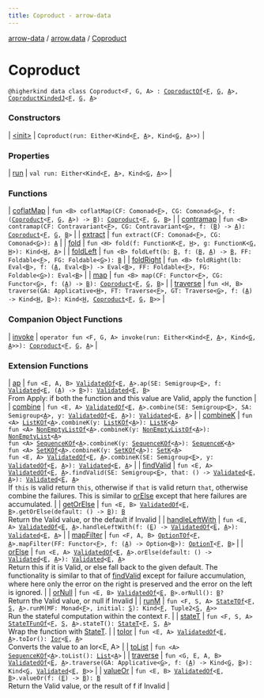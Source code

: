 ```yaml
---
title: Coproduct - arrow-data
---
```


[arrow-data](../../index.html) / [arrow.data](../index.html) / [Coproduct](./index.html)

# Coproduct

`@higherkind data class Coproduct<F, G, A> : `[`CoproductOf`](../-coproduct-of.html)`<`[`F`](index.html#F)`, `[`G`](index.html#G)`, `[`A`](index.html#A)`>, `[`CoproductKindedJ`](../-coproduct-kinded-j.html)`<`[`F`](index.html#F)`, `[`G`](index.html#G)`, `[`A`](index.html#A)`>`

### Constructors

| [&lt;init&gt;](-init-.html) | `Coproduct(run: Either<Kind<`[`F`](index.html#F)`, `[`A`](index.html#A)`>, Kind<`[`G`](index.html#G)`, `[`A`](index.html#A)`>>)` |

### Properties

| [run](run.html) | `val run: Either<Kind<`[`F`](index.html#F)`, `[`A`](index.html#A)`>, Kind<`[`G`](index.html#G)`, `[`A`](index.html#A)`>>` |

### Functions

| [coflatMap](coflat-map.html) | `fun <B> coflatMap(CF: Comonad<`[`F`](index.html#F)`>, CG: Comonad<`[`G`](index.html#G)`>, f: (`[`Coproduct`](./index.html)`<`[`F`](index.html#F)`, `[`G`](index.html#G)`, `[`A`](index.html#A)`>) -> `[`B`](coflat-map.html#B)`): `[`Coproduct`](./index.html)`<`[`F`](index.html#F)`, `[`G`](index.html#G)`, `[`B`](coflat-map.html#B)`>` |
| [contramap](contramap.html) | `fun <B> contramap(CF: Contravariant<`[`F`](index.html#F)`>, CG: Contravariant<`[`G`](index.html#G)`>, f: (`[`B`](contramap.html#B)`) -> `[`A`](index.html#A)`): `[`Coproduct`](./index.html)`<`[`F`](index.html#F)`, `[`G`](index.html#G)`, `[`B`](contramap.html#B)`>` |
| [extract](extract.html) | `fun extract(CF: Comonad<`[`F`](index.html#F)`>, CG: Comonad<`[`G`](index.html#G)`>): `[`A`](index.html#A) |
| [fold](fold.html) | `fun <H> fold(f: FunctionK<`[`F`](index.html#F)`, `[`H`](fold.html#H)`>, g: FunctionK<`[`G`](index.html#G)`, `[`H`](fold.html#H)`>): Kind<`[`H`](fold.html#H)`, `[`A`](index.html#A)`>` |
| [foldLeft](fold-left.html) | `fun <B> foldLeft(b: `[`B`](fold-left.html#B)`, f: (`[`B`](fold-left.html#B)`, `[`A`](index.html#A)`) -> `[`B`](fold-left.html#B)`, FF: Foldable<`[`F`](index.html#F)`>, FG: Foldable<`[`G`](index.html#G)`>): `[`B`](fold-left.html#B) |
| [foldRight](fold-right.html) | `fun <B> foldRight(lb: Eval<`[`B`](fold-right.html#B)`>, f: (`[`A`](index.html#A)`, Eval<`[`B`](fold-right.html#B)`>) -> Eval<`[`B`](fold-right.html#B)`>, FF: Foldable<`[`F`](index.html#F)`>, FG: Foldable<`[`G`](index.html#G)`>): Eval<`[`B`](fold-right.html#B)`>` |
| [map](map.html) | `fun <B> map(CF: Functor<`[`F`](index.html#F)`>, CG: Functor<`[`G`](index.html#G)`>, f: (`[`A`](index.html#A)`) -> `[`B`](map.html#B)`): `[`Coproduct`](./index.html)`<`[`F`](index.html#F)`, `[`G`](index.html#G)`, `[`B`](map.html#B)`>` |
| [traverse](traverse.html) | `fun <H, B> traverse(GA: Applicative<`[`H`](traverse.html#H)`>, FT: Traverse<`[`F`](index.html#F)`>, GT: Traverse<`[`G`](index.html#G)`>, f: (`[`A`](index.html#A)`) -> Kind<`[`H`](traverse.html#H)`, `[`B`](traverse.html#B)`>): Kind<`[`H`](traverse.html#H)`, `[`Coproduct`](./index.html)`<`[`F`](index.html#F)`, `[`G`](index.html#G)`, `[`B`](traverse.html#B)`>>` |

### Companion Object Functions

| [invoke](invoke.html) | `operator fun <F, G, A> invoke(run: Either<Kind<`[`F`](invoke.html#F)`, `[`A`](invoke.html#A)`>, Kind<`[`G`](invoke.html#G)`, `[`A`](invoke.html#A)`>>): `[`Coproduct`](./index.html)`<`[`F`](invoke.html#F)`, `[`G`](invoke.html#G)`, `[`A`](invoke.html#A)`>` |

### Extension Functions

| [ap](../arrow.-kind/ap.html) | `fun <E, A, B> `[`ValidatedOf`](../-validated-of.html)`<`[`E`](../arrow.-kind/ap.html#E)`, `[`A`](../arrow.-kind/ap.html#A)`>.ap(SE: Semigroup<`[`E`](../arrow.-kind/ap.html#E)`>, f: `[`Validated`](../-validated/index.html)`<`[`E`](../arrow.-kind/ap.html#E)`, (`[`A`](../arrow.-kind/ap.html#A)`) -> `[`B`](../arrow.-kind/ap.html#B)`>): `[`Validated`](../-validated/index.html)`<`[`E`](../arrow.-kind/ap.html#E)`, `[`B`](../arrow.-kind/ap.html#B)`>`<br>From Apply: if both the function and this value are Valid, apply the function |
| [combine](../arrow.-kind/combine.html) | `fun <E, A> `[`ValidatedOf`](../-validated-of.html)`<`[`E`](../arrow.-kind/combine.html#E)`, `[`A`](../arrow.-kind/combine.html#A)`>.combine(SE: Semigroup<`[`E`](../arrow.-kind/combine.html#E)`>, SA: Semigroup<`[`A`](../arrow.-kind/combine.html#A)`>, y: `[`ValidatedOf`](../-validated-of.html)`<`[`E`](../arrow.-kind/combine.html#E)`, `[`A`](../arrow.-kind/combine.html#A)`>): `[`Validated`](../-validated/index.html)`<`[`E`](../arrow.-kind/combine.html#E)`, `[`A`](../arrow.-kind/combine.html#A)`>` |
| [combineK](../arrow.-kind/combine-k.html) | `fun <A> `[`ListKOf`](../-list-k-of.html)`<`[`A`](../arrow.-kind/combine-k.html#A)`>.combineK(y: `[`ListKOf`](../-list-k-of.html)`<`[`A`](../arrow.-kind/combine-k.html#A)`>): `[`ListK`](../-list-k/index.html)`<`[`A`](../arrow.-kind/combine-k.html#A)`>`<br>`fun <A> `[`NonEmptyListOf`](../-non-empty-list-of.html)`<`[`A`](../arrow.-kind/combine-k.html#A)`>.combineK(y: `[`NonEmptyListOf`](../-non-empty-list-of.html)`<`[`A`](../arrow.-kind/combine-k.html#A)`>): `[`NonEmptyList`](../-non-empty-list/index.html)`<`[`A`](../arrow.-kind/combine-k.html#A)`>`<br>`fun <A> `[`SequenceKOf`](../-sequence-k-of.html)`<`[`A`](../arrow.-kind/combine-k.html#A)`>.combineK(y: `[`SequenceKOf`](../-sequence-k-of.html)`<`[`A`](../arrow.-kind/combine-k.html#A)`>): `[`SequenceK`](../-sequence-k/index.html)`<`[`A`](../arrow.-kind/combine-k.html#A)`>`<br>`fun <A> `[`SetKOf`](../-set-k-of.html)`<`[`A`](../arrow.-kind/combine-k.html#A)`>.combineK(y: `[`SetKOf`](../-set-k-of.html)`<`[`A`](../arrow.-kind/combine-k.html#A)`>): `[`SetK`](../-set-k/index.html)`<`[`A`](../arrow.-kind/combine-k.html#A)`>`<br>`fun <E, A> `[`ValidatedOf`](../-validated-of.html)`<`[`E`](../arrow.-kind/combine-k.html#E)`, `[`A`](../arrow.-kind/combine-k.html#A)`>.combineK(SE: Semigroup<`[`E`](../arrow.-kind/combine-k.html#E)`>, y: `[`ValidatedOf`](../-validated-of.html)`<`[`E`](../arrow.-kind/combine-k.html#E)`, `[`A`](../arrow.-kind/combine-k.html#A)`>): `[`Validated`](../-validated/index.html)`<`[`E`](../arrow.-kind/combine-k.html#E)`, `[`A`](../arrow.-kind/combine-k.html#A)`>` |
| [findValid](../arrow.-kind/find-valid.html) | `fun <E, A> `[`ValidatedOf`](../-validated-of.html)`<`[`E`](../arrow.-kind/find-valid.html#E)`, `[`A`](../arrow.-kind/find-valid.html#A)`>.findValid(SE: Semigroup<`[`E`](../arrow.-kind/find-valid.html#E)`>, that: () -> `[`Validated`](../-validated/index.html)`<`[`E`](../arrow.-kind/find-valid.html#E)`, `[`A`](../arrow.-kind/find-valid.html#A)`>): `[`Validated`](../-validated/index.html)`<`[`E`](../arrow.-kind/find-valid.html#E)`, `[`A`](../arrow.-kind/find-valid.html#A)`>`<br>If `this` is valid return `this`, otherwise if `that` is valid return `that`, otherwise combine the failures. This is similar to [orElse](../arrow.-kind/or-else.html) except that here failures are accumulated. |
| [getOrElse](../arrow.-kind/get-or-else.html) | `fun <E, B> `[`ValidatedOf`](../-validated-of.html)`<`[`E`](../arrow.-kind/get-or-else.html#E)`, `[`B`](../arrow.-kind/get-or-else.html#B)`>.getOrElse(default: () -> `[`B`](../arrow.-kind/get-or-else.html#B)`): `[`B`](../arrow.-kind/get-or-else.html#B)<br>Return the Valid value, or the default if Invalid |
| [handleLeftWith](../arrow.-kind/handle-left-with.html) | `fun <E, A> `[`ValidatedOf`](../-validated-of.html)`<`[`E`](../arrow.-kind/handle-left-with.html#E)`, `[`A`](../arrow.-kind/handle-left-with.html#A)`>.handleLeftWith(f: (`[`E`](../arrow.-kind/handle-left-with.html#E)`) -> `[`ValidatedOf`](../-validated-of.html)`<`[`E`](../arrow.-kind/handle-left-with.html#E)`, `[`A`](../arrow.-kind/handle-left-with.html#A)`>): `[`Validated`](../-validated/index.html)`<`[`E`](../arrow.-kind/handle-left-with.html#E)`, `[`A`](../arrow.-kind/handle-left-with.html#A)`>` |
| [mapFilter](../arrow.-kind/map-filter.html) | `fun <F, A, B> `[`OptionTOf`](../-option-t-of.html)`<`[`F`](../arrow.-kind/map-filter.html#F)`, `[`A`](../arrow.-kind/map-filter.html#A)`>.mapFilter(FF: Functor<`[`F`](../arrow.-kind/map-filter.html#F)`>, f: (`[`A`](../arrow.-kind/map-filter.html#A)`) -> Option<`[`B`](../arrow.-kind/map-filter.html#B)`>): `[`OptionT`](../-option-t/index.html)`<`[`F`](../arrow.-kind/map-filter.html#F)`, `[`B`](../arrow.-kind/map-filter.html#B)`>` |
| [orElse](../arrow.-kind/or-else.html) | `fun <E, A> `[`ValidatedOf`](../-validated-of.html)`<`[`E`](../arrow.-kind/or-else.html#E)`, `[`A`](../arrow.-kind/or-else.html#A)`>.orElse(default: () -> `[`Validated`](../-validated/index.html)`<`[`E`](../arrow.-kind/or-else.html#E)`, `[`A`](../arrow.-kind/or-else.html#A)`>): `[`Validated`](../-validated/index.html)`<`[`E`](../arrow.-kind/or-else.html#E)`, `[`A`](../arrow.-kind/or-else.html#A)`>`<br>Return this if it is Valid, or else fall back to the given default. The functionality is similar to that of [findValid](../arrow.-kind/find-valid.html) except for failure accumulation, where here only the error on the right is preserved and the error on the left is ignored. |
| [orNull](../arrow.-kind/or-null.html) | `fun <E, B> `[`ValidatedOf`](../-validated-of.html)`<`[`E`](../arrow.-kind/or-null.html#E)`, `[`B`](../arrow.-kind/or-null.html#B)`>.orNull(): `[`B`](../arrow.-kind/or-null.html#B)`?`<br>Return the Valid value, or null if Invalid |
| [runM](../arrow.-kind/run-m.html) | `fun <F, S, A> `[`StateTOf`](../-state-t-of.html)`<`[`F`](../arrow.-kind/run-m.html#F)`, `[`S`](../arrow.-kind/run-m.html#S)`, `[`A`](../arrow.-kind/run-m.html#A)`>.runM(MF: Monad<`[`F`](../arrow.-kind/run-m.html#F)`>, initial: `[`S`](../arrow.-kind/run-m.html#S)`): Kind<`[`F`](../arrow.-kind/run-m.html#F)`, Tuple2<`[`S`](../arrow.-kind/run-m.html#S)`, `[`A`](../arrow.-kind/run-m.html#A)`>>`<br>Run the stateful computation within the context `F`. |
| [stateT](../arrow.-kind/state-t.html) | `fun <F, S, A> `[`StateTFunOf`](../-state-t-fun-of.html)`<`[`F`](../arrow.-kind/state-t.html#F)`, `[`S`](../arrow.-kind/state-t.html#S)`, `[`A`](../arrow.-kind/state-t.html#A)`>.stateT(): `[`StateT`](../-state-t/index.html)`<`[`F`](../arrow.-kind/state-t.html#F)`, `[`S`](../arrow.-kind/state-t.html#S)`, `[`A`](../arrow.-kind/state-t.html#A)`>`<br>Wrap the function with [StateT](../-state-t/index.html). |
| [toIor](../arrow.-kind/to-ior.html) | `fun <E, A> `[`ValidatedOf`](../-validated-of.html)`<`[`E`](../arrow.-kind/to-ior.html#E)`, `[`A`](../arrow.-kind/to-ior.html#A)`>.toIor(): `[`Ior`](../-ior/index.html)`<`[`E`](../arrow.-kind/to-ior.html#E)`, `[`A`](../arrow.-kind/to-ior.html#A)`>`<br>Converts the value to an Ior&lt;E, A&gt; |
| [toList](../arrow.-kind/to-list.html) | `fun <A> `[`SequenceKOf`](../-sequence-k-of.html)`<`[`A`](../arrow.-kind/to-list.html#A)`>.toList(): `[`List`](https://kotlinlang.org/api/latest/jvm/stdlib/kotlin.collections/-list/index.html)`<`[`A`](../arrow.-kind/to-list.html#A)`>` |
| [traverse](../arrow.-kind/traverse.html) | `fun <G, E, A, B> `[`ValidatedOf`](../-validated-of.html)`<`[`E`](../arrow.-kind/traverse.html#E)`, `[`A`](../arrow.-kind/traverse.html#A)`>.traverse(GA: Applicative<`[`G`](../arrow.-kind/traverse.html#G)`>, f: (`[`A`](../arrow.-kind/traverse.html#A)`) -> Kind<`[`G`](../arrow.-kind/traverse.html#G)`, `[`B`](../arrow.-kind/traverse.html#B)`>): Kind<`[`G`](../arrow.-kind/traverse.html#G)`, `[`Validated`](../-validated/index.html)`<`[`E`](../arrow.-kind/traverse.html#E)`, `[`B`](../arrow.-kind/traverse.html#B)`>>` |
| [valueOr](../arrow.-kind/value-or.html) | `fun <E, B> `[`ValidatedOf`](../-validated-of.html)`<`[`E`](../arrow.-kind/value-or.html#E)`, `[`B`](../arrow.-kind/value-or.html#B)`>.valueOr(f: (`[`E`](../arrow.-kind/value-or.html#E)`) -> `[`B`](../arrow.-kind/value-or.html#B)`): `[`B`](../arrow.-kind/value-or.html#B)<br>Return the Valid value, or the result of f if Invalid |

